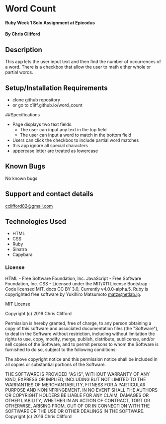 # Word Count

#### Ruby Week 1 Solo Assignment at Epicodus

#### By Chris Clifford

## Description

This app lets the user input text and then find the number of occurrences of a word.  There is a checkbox that allow the user to math either whole or partial words.


## Setup/Installation Requirements

* clone github repository
* or go to c1iff.github.io/word_count

##Specifications

* Page displays two text fields.
  * The user can input any text in the top field
  * The user can input a word to match in the bottom field
* Users can click the checkbox to include partial word matches
* this app ignore all special characters
* uppercase letter are treated as lowercase

## Known Bugs

No known bugs

## Support and contact details

cclifford82@gmail.com

## Technologies Used

* HTML
* CSS
* Ruby
* Sinatra
* Capybara

### License

HTML - Free Software Foundation, Inc. JavaScript - Free Software Foundation, Inc. CSS - Licensed under the MIT/X11 License Bootstrap - Code licensed MIT, docs CC BY 3.0, Currently v4.0.0-alpha.5. Ruby is copyrighted free software by Yukihiro Matsumoto <matz@netlab.jp>.

MIT License

Copyright (c) 2016 Chris Clifford

Permission is hereby granted, free of charge, to any person obtaining a copy
of this software and associated documentation files (the "Software"), to deal
in the Software without restriction, including without limitation the rights
to use, copy, modify, merge, publish, distribute, sublicense, and/or sell
copies of the Software, and to permit persons to whom the Software is
furnished to do so, subject to the following conditions:

The above copyright notice and this permission notice shall be included in all
copies or substantial portions of the Software.

THE SOFTWARE IS PROVIDED "AS IS", WITHOUT WARRANTY OF ANY KIND, EXPRESS OR
IMPLIED, INCLUDING BUT NOT LIMITED TO THE WARRANTIES OF MERCHANTABILITY,
FITNESS FOR A PARTICULAR PURPOSE AND NONINFRINGEMENT. IN NO EVENT SHALL THE
AUTHORS OR COPYRIGHT HOLDERS BE LIABLE FOR ANY CLAIM, DAMAGES OR OTHER
LIABILITY, WHETHER IN AN ACTION OF CONTRACT, TORT OR OTHERWISE, ARISING FROM,
OUT OF OR IN CONNECTION WITH THE SOFTWARE OR THE USE OR OTHER DEALINGS IN THE
SOFTWARE.
Copyright (c) 2016 Chris Clifford
